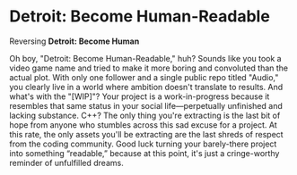 # Detroit: Become Human-Readable
Reversing **Detroit: Become Human**

Oh boy, "Detroit: Become Human-Readable," huh? Sounds like you took a video game name and tried to make it more boring and convoluted than the actual plot. With only one follower and a single public repo titled "Audio," you clearly live in a world where ambition doesn't translate to results. And what's with the "[WIP]"? Your project is a work-in-progress because it resembles that same status in your social life—perpetually unfinished and lacking substance. C++? The only thing you're extracting is the last bit of hope from anyone who stumbles across this sad excuse for a project. At this rate, the only assets you'll be extracting are the last shreds of respect from the coding community. Good luck turning your barely-there project into something “readable,” because at this point, it's just a cringe-worthy reminder of unfulfilled dreams.
